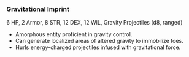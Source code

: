 ### Gravitational Imprint

6 HP, 2 Armor, 8 STR, 12 DEX, 12 WIL, Gravity Projectiles (d8, ranged)

- Amorphous entity proficient in gravity control.
- Can generate localized areas of altered gravity to immobilize foes.
- Hurls energy-charged projectiles infused with gravitational force.

